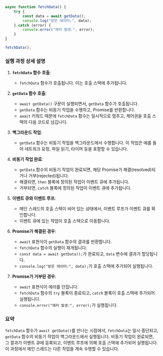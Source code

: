 ```js
async function fetchData() {
    try {
        const data = await getData();
        console.log("받은 데이터:", data);
    } catch (error) {
        console.error("에러 발생:", error);
    }
}

fetchData();

```

### 실행 과정 상세 설명

1. **`fetchData` 함수 호출**:
    
    - `fetchData` 함수가 호출됩니다. 이는 호출 스택에 추가됩니다.
2. **`getData` 함수 호출**:
    
    - `await getData()` 구문이 실행되면서, `getData` 함수가 호출됩니다.
    - `getData` 함수는 비동기 작업을 수행하고, Promise를 반환합니다.
    - `await` 키워드 때문에 `fetchData` 함수는 일시적으로 멈추고, 제어권을 호출 스택의 다음 코드로 넘깁니다.
3. **백그라운드 작업**:
    
    - `getData` 함수는 비동기 작업을 백그라운드에서 수행합니다. 이 작업은 예를 들어 네트워크 요청, 파일 읽기, 타이머 등을 포함할 수 있습니다.
4. **비동기 작업 완료**:
    
    - `getData` 함수의 비동기 작업이 완료되면, 해당 Promise가 해결(resolved)되거나 거부(rejected)됩니다.
    - 해결되면, `then` 블록에 정의된 작업이 이벤트 큐에 추가됩니다.
    - 거부되면, `catch` 블록에 정의된 작업이 이벤트 큐에 추가됩니다.
5. **이벤트 큐와 이벤트 루프**:
    
    - 메인 스레드의 호출 스택이 비어 있는 상태에서, 이벤트 루프가 이벤트 큐를 확인합니다.
    - 이벤트 큐에 있는 작업이 호출 스택으로 이동합니다.
6. **Promise가 해결된 경우**:
    
    - `await` 표현식이 `getData` 함수의 결과를 반환합니다.
    - `fetchData` 함수의 실행이 재개됩니다.
    - `const data = await getData();`가 완료되고, `data` 변수에 결과가 할당됩니다.
    - `console.log("받은 데이터:", data);`가 호출 스택에 추가되어 실행됩니다.
7. **Promise가 거부된 경우**:
    
    - `await` 표현식이 에러를 던집니다.
    - `fetchData` 함수의 `try` 블록이 종료되고, `catch` 블록이 호출 스택에 추가되어 실행됩니다.
    - `console.error("에러 발생:", error);`가 실행됩니다.

### 요약

`fetchData` 함수가 `await getData()`를 만나는 시점에서, `fetchData`는 일시 중단되고, `getData` 함수의 비동기 작업이 백그라운드에서 실행됩니다. 비동기 작업이 완료되면, 그 결과가 이벤트 큐에 등록되고, 이벤트 루프에 의해 호출 스택에 추가되어 실행됩니다. 이 과정에서 메인 스레드는 다른 작업을 계속 수행할 수 있습니다.